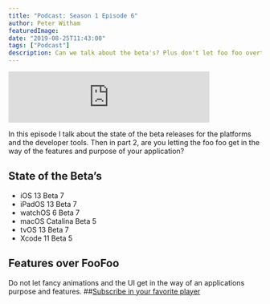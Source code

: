 ```yaml
---
title: "Podcast: Season 1 Episode 6"
author: Peter Witham
featuredImage:
date: "2019-08-25T11:43:00"
tags: ["Podcast"]
description: Can we talk about the beta's? Plus don't let foo foo overtake features in your apps.
---
```


<iframe src="https://anchor.fm/compileswift/embed/episodes/State-of-the-betas-and-Foo-Foo-over-Features-e50pll" height="102" width="400" frameborder="0" scrolling="no"></iframe>

In this episode I talk about the state of the beta releases for the platforms and the developer tools. Then in part 2, are you letting the foo foo get in the way of the features and purpose of your application?

## State of the Beta’s

- iOS 13 Beta 7
- iPadOS 13 Beta 7
- watchOS 6 Beta 7
- macOS Catalina Beta 5
- tvOS 13 Beta 7
- Xcode 11 Beta 5

## Features over FooFoo

Do not let fancy animations and the UI get in the way of an applications purpose and features. ##[Subscribe in your favorite player](https://pw.d.pr/5TbjRs)
